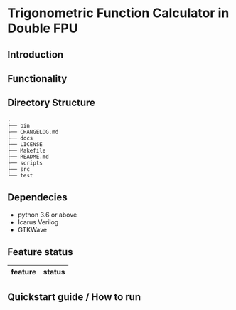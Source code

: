 #   Trigonometric Function Calculator in Double FPU

##  Introduction


##  Functionality


##  Directory Structure
```
.
├── bin
├── CHANGELOG.md
├── docs
├── LICENSE
├── Makefile
├── README.md
├── scripts
├── src
└── test
```

##  Dependecies
+   python 3.6 or above
+   Icarus Verilog
+   GTKWave

##  Feature status
| feature | status |
| :------ | :----- |

##  Quickstart guide / How to run
